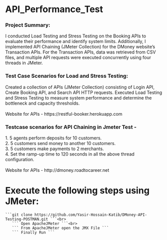 <h1>API_Performance_Test</h1>


<h3>Project Summary:</h3> 
I conducted Load Testing and Stress Testing on the Booking APIs to evaluate their performance and identify system limits. Additionally, I implemented API Chaining (JMeter Collection) for the DMoney website’s Transaction APIs. For the Transaction APIs, data was retrieved from CSV files, and multiple API requests were executed concurrently using four threads in JMeter.

<h3>Test Case Scenarios for Load and Stress Testing:</h3>
Created a collection of APIs (JMeter Collection) consisting of Login API, Create Booking API, and Search API HTTP requests.
Executed Load Testing and Stress Testing to measure system performance and determine the bottleneck and capacity thresholds.<br>
<br>
Website for APIs - https://restful-booker.herokuapp.com

<h3>Testcase scenarios for API Chaining in Jmeter Test -</h3>
1. 5 agents perform deposits for 10 customers.<br>
2. 5 customers send money to another 10 customers.<br>
3. 5 customers make payments to 2 merchants.<br>
4. Set the ramp-up time to 120 seconds in all the above thread configuration.<br>
<br>
Website for APIs - http://dmoney.roadtocareer.net



# Execute the following steps using JMeter:
   
    ```git clone https://github.com/Yasir-Hossain-Katib/DMoney-API-Testing-POSTMAN.git ```<br>
       ``` Open ApacheJMeter ```<br>
       ``` From ApacheJMeter open the JMX File ```
       ``` Finally Run ```


